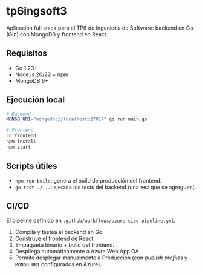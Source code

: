 # tp6ingsoft3

Aplicación full stack para el TP6 de Ingeniería de Software: backend en Go (Gin) con MongoDB y frontend en React.

## Requisitos

- Go 1.23+
- Node.js 20/22 + npm
- MongoDB 6+

## Ejecución local

```bash
# Backend
MONGO_URI="mongodb://localhost:27017" go run main.go

# Frontend
cd frontend
npm install
npm start
```

## Scripts útiles

- `npm run build`: genera el build de producción del frontend.
- `go test ./...`: ejecuta los tests del backend (una vez que se agreguen).

## CI/CD

El pipeline definido en `.github/workflows/azure-cicd-pipeline.yml`:

1. Compila y testea el backend en Go.
2. Construye el frontend de React.
3. Empaqueta binario + build del frontend.
4. Despliega automáticamente a Azure Web App QA.
5. Permite desplegar manualmente a Producción (con _publish profiles_ y `MONGO_URI` configurados en Azure).
